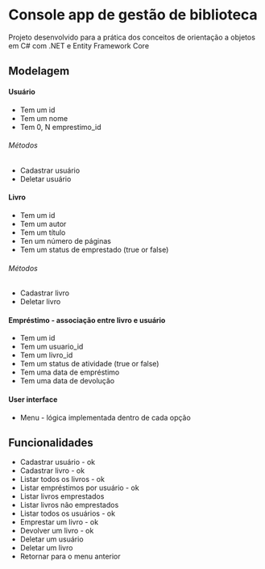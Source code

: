 # Console app de gestão de biblioteca

Projeto desenvolvido para a prática dos conceitos de orientação a objetos em C# com .NET e Entity Framework Core

## Modelagem

#### Usuário
- Tem um id
- Tem um nome
- Tem 0, N emprestimo_id

###### Métodos
- Cadastrar usuário
- Deletar usuário

#### Livro
- Tem um id
- Tem um autor
- Tem um título
- Ten um número de páginas
- Tem um status de emprestado (true or false)

###### Métodos
- Cadastrar livro
- Deletar livro

#### Empréstimo - associação entre livro e usuário
- Tem um id
- Tem um usuario_id
- Tem um livro_id
- Tem um status de atividade (true or false)
- Tem uma data de empréstimo
- Tem uma data de devolução

#### User interface
- Menu - lógica implementada dentro de cada opção

## Funcionalidades
- Cadastrar usuário - ok
- Cadastrar livro - ok
- Listar todos os livros - ok
- Listar empréstimos por usuário - ok
- Listar livros emprestados
- Listar livros não emprestados
- Listar todos os usuários - ok
- Emprestar um livro - ok
- Devolver um livro - ok
- Deletar um usuário
- Deletar um livro
- Retornar para o menu anterior
